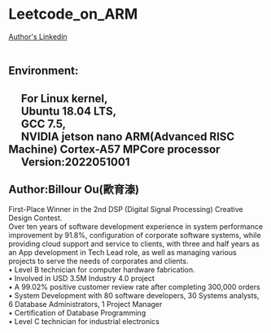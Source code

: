 # Leetcode_on_ARM

[Author's Linkedin](https://www.linkedin.com/in/billour-ou-a52097169/?locale=en_US) <br/> <br/>



Environment:  
------------
&nbsp;&nbsp;&nbsp;&nbsp; For Linux kernel,  
&nbsp;&nbsp;&nbsp;&nbsp; Ubuntu 18.04 LTS,  
&nbsp;&nbsp;&nbsp;&nbsp; GCC 7.5,   
&nbsp;&nbsp;&nbsp;&nbsp; NVIDIA jetson nano ARM(Advanced RISC Machine)   Cortex-A57 MPCore processor  
&nbsp;&nbsp;&nbsp;&nbsp; Version:2022051001
<br/><br/>
Author:Billour Ou(歐育溙)  
----------
First-Place Winner in the 2nd DSP (Digital Signal Processing) Creative Design Contest.  
Over ten years of software development experience in system performance improvement by 91.8%, configuration of corporate software systems, while providing cloud support and service to clients, with three and half years as an App development in Tech Lead role, as well as managing various projects to serve the needs of corporates and clients.  
•	Level B technician for computer hardware fabrication.  
•	Involved in USD 3.5M Industry 4.0 project  
•	A 99.02% positive customer review rate after completing 300,000 orders  
• System Development with 80 software developers, 30 Systems analysts, 6 Database Administrators, 1 Project Manager  
• Certification of Database Programming  
• Level C technician for industrial electronics  
